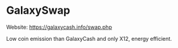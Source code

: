 GalaxySwap
======

Website: https://galaxycash.info/swap.php

Low coin emission than GalaxyCash and only X12, energy efficient.
